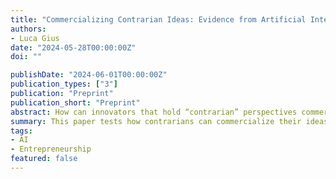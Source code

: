 ```yaml
---
title: "Commercializing Contrarian Ideas: Evidence from Artificial Intelligence Competitions"
authors:
- Luca Gius
date: "2024-05-28T00:00:00Z"
doi: ""

publishDate: "2024-06-01T00:00:00Z"
publication_types: ["3"]
publication: "Preprint"
publication_short: "Preprint"
abstract: How can innovators that hold “contrarian” perspectives commercialize their ideas? This paper tests the hypothesis that contrarians need to settle the controversy and convince skeptics before commercializing their ideas. Using data from AI competitions, the study shows that winners, especially contrarian ones, are more likely to establish startups.
summary: This paper tests how contrarians can commercialize their ideas using data from AI competitions, showing that public demonstrations are crucial for contrarian entrepreneurship.
tags:
- AI
- Entrepreneurship
featured: false
---
```

